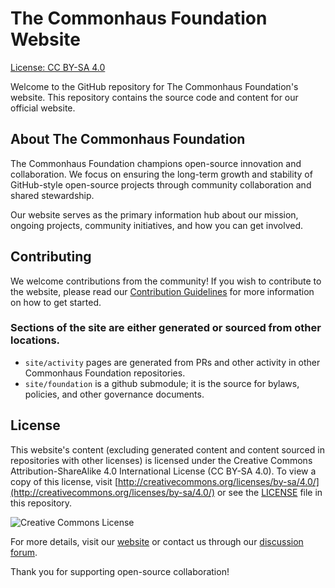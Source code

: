 # The Commonhaus Foundation Website

[License: CC BY-SA 4.0](https://img.shields.io/badge/License-CC%20BY--SA%204.0-lightgrey.svg)

Welcome to the GitHub repository for The Commonhaus Foundation's website. This repository contains the source code and content for our official website.

[discussions]: https://github.com/commonhaus/foundation/discussions
[contributions]: https://github.com/commonhaus/foundation/CONTRIBUTING.md

## About The Commonhaus Foundation

The Commonhaus Foundation champions open-source innovation and collaboration. We focus on ensuring the long-term growth and stability of GitHub-style open-source projects through community collaboration and shared stewardship.

Our website serves as the primary information hub about our mission, ongoing projects, community initiatives, and how you can get involved.

## Contributing

We welcome contributions from the community! If you wish to contribute to the website, please read our [Contribution Guidelines][contributions] for more information on how to get started.

### Sections of the site are either generated or sourced from other locations.

- `site/activity` pages are generated from PRs and other activity in other Commonhaus Foundation repositories.
- `site/foundation` is a github submodule; it is the source for bylaws, policies, and other governance documents.

## License

This website's content (excluding generated content and content sourced in repositories with other licenses) is licensed under the Creative Commons Attribution-ShareAlike 4.0 International License (CC BY-SA 4.0). To view a copy of this license, visit [http://creativecommons.org/licenses/by-sa/4.0/](http://creativecommons.org/licenses/by-sa/4.0/) or see the [LICENSE](LICENSE) file in this repository.

![Creative Commons License](https://i.creativecommons.org/l/by-sa/4.0/88x31.png)

For more details, visit our [website](https://www.commonhaus.org) or contact us through our [discussion forum][discussions].

Thank you for supporting open-source collaboration!
